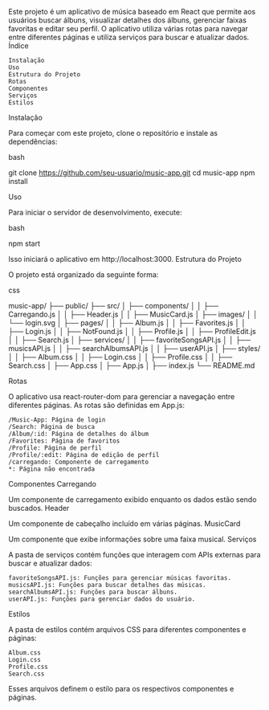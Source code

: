 Este projeto é um aplicativo de música baseado em React que permite aos usuários buscar álbuns, visualizar detalhes dos álbuns, gerenciar faixas favoritas e editar seu perfil. O aplicativo utiliza várias rotas para navegar entre diferentes páginas e utiliza serviços para buscar e atualizar dados.
Índice

    Instalação
    Uso
    Estrutura do Projeto
    Rotas
    Componentes
    Serviços
    Estilos

Instalação

Para começar com este projeto, clone o repositório e instale as dependências:

bash

git clone https://github.com/seu-usuario/music-app.git
cd music-app
npm install

Uso

Para iniciar o servidor de desenvolvimento, execute:

bash

npm start

Isso iniciará o aplicativo em http://localhost:3000.
Estrutura do Projeto

O projeto está organizado da seguinte forma:

css

music-app/
├── public/
├── src/
│   ├── components/
│   │   ├── Carregando.js
│   │   ├── Header.js
│   │   ├── MusicCard.js
│   ├── images/
│   │   └── login.svg
│   ├── pages/
│   │   ├── Album.js
│   │   ├── Favorites.js
│   │   ├── Login.js
│   │   ├── NotFound.js
│   │   ├── Profile.js
│   │   ├── ProfileEdit.js
│   │   ├── Search.js
│   ├── services/
│   │   ├── favoriteSongsAPI.js
│   │   ├── musicsAPI.js
│   │   ├── searchAlbumsAPI.js
│   │   ├── userAPI.js
│   ├── styles/
│   │   ├── Album.css
│   │   ├── Login.css
│   │   ├── Profile.css
│   │   ├── Search.css
│   ├── App.css
│   ├── App.js
│   ├── index.js
└── README.md

Rotas

O aplicativo usa react-router-dom para gerenciar a navegação entre diferentes páginas. As rotas são definidas em App.js:

    /Music-App: Página de login
    /Search: Página de busca
    /Album/:id: Página de detalhes do álbum
    /Favorites: Página de favoritos
    /Profile: Página de perfil
    /Profile/:edit: Página de edição de perfil
    /carregando: Componente de carregamento
    *: Página não encontrada

Componentes
Carregando

Um componente de carregamento exibido enquanto os dados estão sendo buscados.
Header

Um componente de cabeçalho incluído em várias páginas.
MusicCard

Um componente que exibe informações sobre uma faixa musical.
Serviços

A pasta de serviços contém funções que interagem com APIs externas para buscar e atualizar dados:

    favoriteSongsAPI.js: Funções para gerenciar músicas favoritas.
    musicsAPI.js: Funções para buscar detalhes das músicas.
    searchAlbumsAPI.js: Funções para buscar álbuns.
    userAPI.js: Funções para gerenciar dados do usuário.

Estilos

A pasta de estilos contém arquivos CSS para diferentes componentes e páginas:

    Album.css
    Login.css
    Profile.css
    Search.css

Esses arquivos definem o estilo para os respectivos componentes e páginas.
